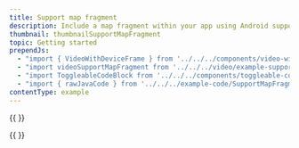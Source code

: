```yaml
---
title: Support map fragment
description: Include a map fragment within your app using Android support library.
thumbnail: thumbnailSupportMapFragment
topic: Getting started
prependJs:
  - "import { VideoWithDeviceFrame } from '../../../components/video-with-device-frame'"
  - "import videoSupportMapFragment from '../../../video/example-support-map-fragment.mp4'"
  - "import ToggleableCodeBlock from '../../../components/toggleable-code-block'"
  - "import { rawJavaCode } from '../../../example-code/SupportMapFragmentActivity.js'"
contentType: example
---
```


{{
  <VideoWithDeviceFrame
    videoFile={videoSupportMapFragment}
    rotation="vertical"
    device="pixel-2"
  />
}}

<!-- Any notes about this example would go here.  -->

{{
  <ToggleableCodeBlock
    java={rawJavaCode}
  />
}}
